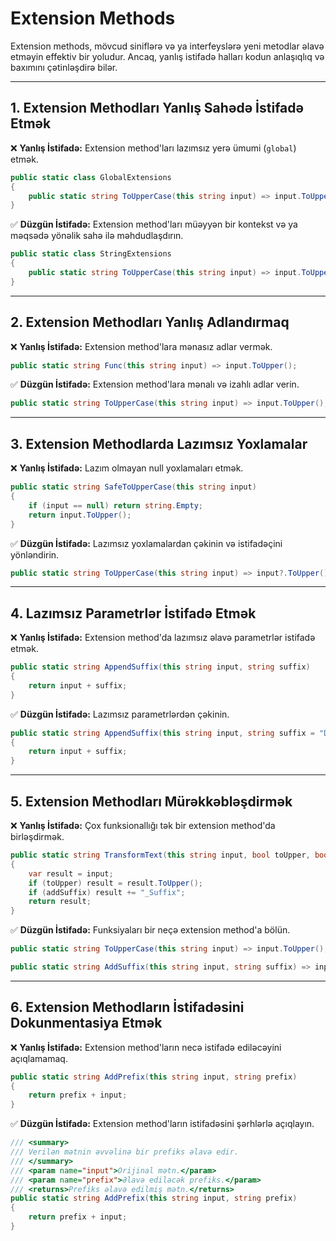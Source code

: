 # Extension Methods

Extension methods, mövcud siniflərə və ya interfeyslərə yeni metodlar əlavə etməyin effektiv bir yoludur. Ancaq, yanlış istifadə halları kodun anlaşıqlıq və baxımını çətinləşdirə bilər.

---

## 1. Extension Methodları Yanlış Sahədə İstifadə Etmək

❌ **Yanlış İstifadə:** Extension method'ları lazımsız yerə ümumi (`global`) etmək.

```csharp
public static class GlobalExtensions
{
	public static string ToUpperCase(this string input) => input.ToUpper();
}
```

✅ **Düzgün İstifadə:** Extension method'ları müəyyən bir kontekst və ya məqsədə yönəlik sahə ilə məhdudlaşdırın.

```csharp
public static class StringExtensions
{
	public static string ToUpperCase(this string input) => input.ToUpper();
}
```

---

## 2. Extension Methodları Yanlış Adlandırmaq

❌ **Yanlış İstifadə:** Extension method'lara mənasız adlar vermək.

```csharp
public static string Func(this string input) => input.ToUpper();
```

✅ **Düzgün İstifadə:** Extension method'lara mənalı və izahlı adlar verin.

```csharp
public static string ToUpperCase(this string input) => input.ToUpper();
```

---

## 3. Extension Methodlarda Lazımsız Yoxlamalar

❌ **Yanlış İstifadə:** Lazım olmayan null yoxlamaları etmək.

```csharp
public static string SafeToUpperCase(this string input)
{
	if (input == null) return string.Empty;
	return input.ToUpper();
}
```

✅ **Düzgün İstifadə:** Lazımsız yoxlamalardan çəkinin və istifadəçini yönləndirin.

```csharp
public static string ToUpperCase(this string input) => input?.ToUpper() ?? throw new ArgumentNullException(nameof(input));
```

---

## 4. Lazımsız Parametrlər İstifadə Etmək

❌ **Yanlış İstifadə:** Extension method'da lazımsız əlavə parametrlər istifadə etmək.

```csharp
public static string AppendSuffix(this string input, string suffix)
{
	return input + suffix;
}
```

✅ **Düzgün İstifadə:** Lazımsız parametrlərdən çəkinin.

```csharp
public static string AppendSuffix(this string input, string suffix = "Default")
{
	return input + suffix;
}
```

---

## 5. Extension Methodları Mürəkkəbləşdirmək

❌ **Yanlış İstifadə:** Çox funksionallığı tək bir extension method'da birləşdirmək.

```csharp
public static string TransformText(this string input, bool toUpper, bool addSuffix)
{
	var result = input;
	if (toUpper) result = result.ToUpper();
	if (addSuffix) result += "_Suffix";
	return result;
}
```

✅ **Düzgün İstifadə:** Funksiyaları bir neçə extension method'a bölün.

```csharp
public static string ToUpperCase(this string input) => input.ToUpper();

public static string AddSuffix(this string input, string suffix) => input + suffix;
```

---

## 6. Extension Methodların İstifadəsini Dokunmentasiya Etmək

❌ **Yanlış İstifadə:** Extension method'ların necə istifadə ediləcəyini açıqlamamaq.

```csharp
public static string AddPrefix(this string input, string prefix)
{
	return prefix + input;
}
```

✅ **Düzgün İstifadə:** Extension method'ların istifadəsini şərhlərlə açıqlayın.

```csharp
/// <summary>
/// Verilən mətnin əvvəlinə bir prefiks əlavə edir.
/// </summary>
/// <param name="input">Orijinal mətn.</param>
/// <param name="prefix">Əlavə ediləcək prefiks.</param>
/// <returns>Prefiks əlavə edilmiş mətn.</returns>
public static string AddPrefix(this string input, string prefix)
{
	return prefix + input;
}
```